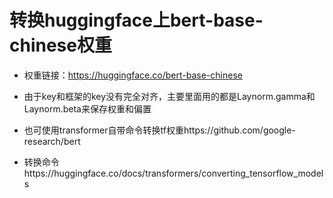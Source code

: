 # 转换huggingface上bert-base-chinese权重
- 权重链接：https://huggingface.co/bert-base-chinese
- 由于key和框架的key没有完全对齐，主要里面用的都是Laynorm.gamma和Laynorm.beta来保存权重和偏置

- 也可使用transformer自带命令转换tf权重https://github.com/google-research/bert
- 转换命令https://huggingface.co/docs/transformers/converting_tensorflow_models